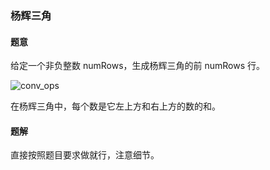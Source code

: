 ### 杨辉三角
#### 题意
给定一个非负整数 numRows，生成杨辉三角的前 numRows 行。

![conv_ops](https://upload.wikimedia.org/wikipedia/commons/0/0d/PascalTriangleAnimated2.gif)

在杨辉三角中，每个数是它左上方和右上方的数的和。
#### 题解
直接按照题目要求做就行，注意细节。
